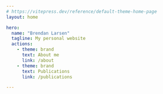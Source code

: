 ```yaml
---
# https://vitepress.dev/reference/default-theme-home-page
layout: home

hero:
  name: "Brendan Larsen"
  tagline: My personal website
  actions:
    - theme: brand
      text: About me
      link: /about
    - theme: brand
      text: Publications
      link: /publications

---
```




<script setup>
import VueRandomTest from "./components/VueRandomTest.vue";
</script>

<VueRandomTest/>

